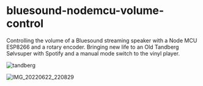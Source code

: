 # bluesound-nodemcu-volume-control
Controlling the volume of a Bluesound streaming speaker with a Node MCU ESP8266 and a rotary encoder. Bringing new life to an Old Tandberg Sølvsuper with Spotify and a manual mode switch to the vinyl player. 

![tandberg](https://user-images.githubusercontent.com/1719771/175128580-30765127-eb84-4f36-8a15-025a1df563eb.jpg)

![IMG_20220622_220829](https://user-images.githubusercontent.com/1719771/175128234-33105024-04d6-4584-b0d6-62dd23a0af92.jpg)

